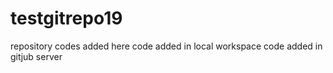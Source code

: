 # testgitrepo19
repository
codes added here
code added in local workspace
code added in gitjub server
